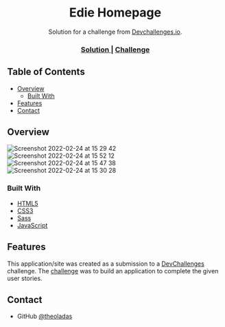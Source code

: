 <!-- Please update value in the {}  -->

<h1 align="center">Edie Homepage</h1>

<div align="center">
   Solution for a challenge from  <a href="http://devchallenges.io" target="_blank">Devchallenges.io</a>.
</div>

<div align="center">
  <h3>
    <a href="https://theoladas.github.io/Edie-Homepage-DevChallenge/">
      Solution
    </a>
    <span> | </span>
    <a href="https://devchallenges.io/challenges/xobQBuf8zWWmiYMIAZe0">
      Challenge
    </a>
  </h3>
</div>

<!-- TABLE OF CONTENTS -->

## Table of Contents

- [Overview](#overview)
  - [Built With](#built-with)
- [Features](#features)
- [Contact](#contact)

<!-- OVERVIEW -->

## Overview

![Screenshot 2022-02-24 at 15 29 42](https://user-images.githubusercontent.com/67963370/155555234-f3dd9865-10e4-4bbf-9a19-c101e07b5d99.png)
![Screenshot 2022-02-24 at 15 52 12](https://user-images.githubusercontent.com/67963370/155559213-db160489-2881-4933-bea9-524f9429ad0b.png)
![Screenshot 2022-02-24 at 15 47 38](https://user-images.githubusercontent.com/67963370/155558826-04ba2507-3d21-4a29-86ea-ba9c0b2dc1ce.png)
![Screenshot 2022-02-24 at 15 30 28](https://user-images.githubusercontent.com/67963370/155555263-bfacd42c-9bf6-432b-94c3-98737eaffa06.png)



### Built With

<!-- This section should list any major frameworks that you built your project using. Here are a few examples.-->

- [HTML5](https://developer.mozilla.org/en-US/docs/Learn/Getting_started_with_the_web/HTML_basics)
- [CSS3](https://developer.mozilla.org/en-US/docs/Web/CSS)
- [Sass](https://sass-lang.com/)
- [JavaScript](https://developer.mozilla.org/en-US/docs/Web/JavaScript)

## Features

<!-- List the features of your application or follow the template. Don't share the figma file here :) -->

This application/site was created as a submission to a [DevChallenges](https://devchallenges.io/challenges) challenge. The [challenge](https://devchallenges.io/challenges/xobQBuf8zWWmiYMIAZe0) was to build an application to complete the given user stories.

## Contact

- GitHub [@theoladas](https://github.com/theoladas)
